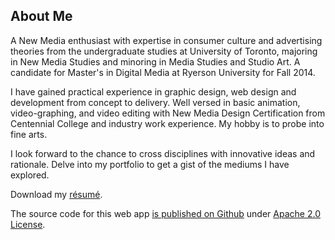 ## About Me

A New Media enthusiast with expertise in consumer culture and advertising theories from the undergraduate studies at University of Toronto, majoring in New Media Studies and minoring in Media Studies and Studio Art. A candidate for Master's in Digital Media at Ryerson University for Fall 2014. 

I have gained practical experience in graphic design, web design and development from concept to delivery. Well versed in basic animation, video-graphing, and video editing with New Media Design Certification from Centennial College and industry work experience. My hobby is to probe into fine arts.

I look forward to the chance to cross disciplines with innovative ideas and rationale. Delve into my portfolio to get a gist of the mediums I have explored.

Download my [résumé](http://projects.aditibhatia.com/aditi_bhatia.pdf).

The source code for this web app [is published on Github](https://github.com/aditibhatia/portfolio) under [Apache 2.0 License](http://www.apache.org/licenses/LICENSE-2.0.html).


